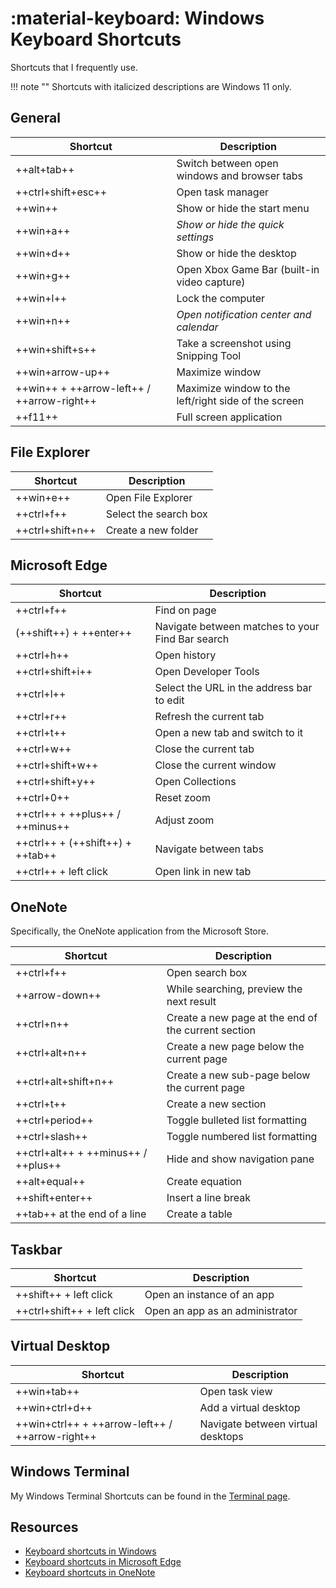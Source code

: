 # :material-keyboard: Windows Keyboard Shortcuts

Shortcuts that I frequently use.

!!! note ""
    Shortcuts with italicized descriptions are Windows 11 only.

## General

| Shortcut | Description |
| -------- | ----------- |
| ++alt+tab++ | Switch between open windows and browser tabs |
| ++ctrl+shift+esc++ | Open task manager |
| ++win++ | Show or hide the start menu |
| ++win+a++ | *Show or hide the quick settings* |
| ++win+d++ | Show or hide the desktop |
| ++win+g++ | Open Xbox Game Bar (built-in video capture) |
| ++win+l++ | Lock the computer |
| ++win+n++ | *Open notification center and calendar* |
| ++win+shift+s++ | Take a screenshot using Snipping Tool |
| ++win+arrow-up++ | Maximize window |
| ++win++ + ++arrow-left++ / ++arrow-right++ | Maximize window to the left/right side of the screen |
| ++f11++ | Full screen application |

## File Explorer

| Shortcut | Description |
| -------- | ----------- |
| ++win+e++ | Open File Explorer |
| ++ctrl+f++ | Select the search box |
| ++ctrl+shift+n++ | Create a new folder |

## Microsoft Edge

| Shortcut | Description |
| -------- | ----------- |
| ++ctrl+f++ | Find on page |
| (++shift++) + ++enter++ | Navigate between matches to your Find Bar search |
| ++ctrl+h++ | Open history |
| ++ctrl+shift+i++ | Open Developer Tools |
| ++ctrl+l++ | Select the URL in the address bar to edit |
| ++ctrl+r++ | Refresh the current tab |
| ++ctrl+t++ | Open a new tab and switch to it |
| ++ctrl+w++ | Close the current tab |
| ++ctrl+shift+w++ | Close the current window |
| ++ctrl+shift+y++ | Open Collections |
| ++ctrl+0++ | Reset zoom |
| ++ctrl++ + ++plus++ / ++minus++ | Adjust zoom |
| ++ctrl++ + (++shift++) + ++tab++ | Navigate between tabs |
| ++ctrl++ + left click | Open link in new tab |

## OneNote

Specifically, the OneNote application from the Microsoft Store.

| Shortcut | Description |
| -------- | ----------- |
| ++ctrl+f++ | Open search box |
| ++arrow-down++| While searching, preview the next result |
| ++ctrl+n++ | Create a new page at the end of the current section |
| ++ctrl+alt+n++ | Create a new page below the current page |
| ++ctrl+alt+shift+n++ | Create a new sub-page below the current page |
| ++ctrl+t++ | Create a new section |
| ++ctrl+period++ | Toggle bulleted list formatting |
| ++ctrl+slash++ | Toggle numbered list formatting |
| ++ctrl+alt++ + ++minus++ / ++plus++ | Hide and show navigation pane |
| ++alt+equal++ | Create equation |
| ++shift+enter++ | Insert a line break |
| ++tab++ at the end of a line | Create a table |

## Taskbar

| Shortcut | Description |
| -------- | ----------- |
| ++shift++ + left click | Open an instance of an app |
| ++ctrl+shift++ + left click | Open an app as an administrator |

## Virtual Desktop

| Shortcut | Description |
| -------- | ----------- |
| ++win+tab++ | Open task view |
| ++win+ctrl+d++ | Add a virtual desktop |
| ++win+ctrl++ + ++arrow-left++ / ++arrow-right++ | Navigate between virtual desktops |

## Windows Terminal

My Windows Terminal Shortcuts can be found in the [Terminal page](../setup/terminal/index.md#windows-terminal-shortcuts).

## Resources

- [Keyboard shortcuts in Windows](https://support.microsoft.com/en-us/windows/keyboard-shortcuts-in-windows-dcc61a57-8ff0-cffe-9796-cb9706c75eec)
- [Keyboard shortcuts in Microsoft Edge](https://support.microsoft.com/en-us/microsoft-edge/keyboard-shortcuts-in-microsoft-edge-50d3edab-30d9-c7e4-21ce-37fe2713cfad)
- [Keyboard shortcuts in OneNote](https://support.microsoft.com/en-us/office/keyboard-shortcuts-in-onenote-44b8b3f4-c274-4bcc-a089-e80fdcc87950)
